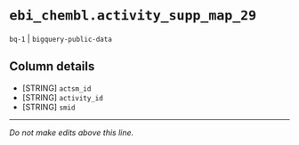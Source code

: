 # `ebi_chembl.activity_supp_map_29`
`bq-1` | `bigquery-public-data`

## Column details
* [STRING]    `actsm_id`
* [STRING]    `activity_id`
* [STRING]    `smid`

-------------------------------------------------------------------------------
*Do not make edits above this line.*
